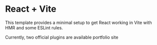 # React + Vite

This template provides a minimal setup to get React working in Vite with HMR and some ESLint rules.

Currently, two official plugins are available
portfolio site 
